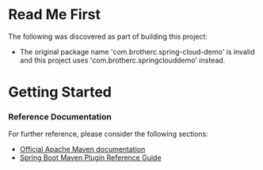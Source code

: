 # Read Me First
The following was discovered as part of building this project:

* The original package name 'com.brotherc.spring-cloud-demo' is invalid and this project uses 'com.brotherc.springclouddemo' instead.

# Getting Started

### Reference Documentation
For further reference, please consider the following sections:

* [Official Apache Maven documentation](https://maven.apache.org/guides/index.html)
* [Spring Boot Maven Plugin Reference Guide](https://docs.spring.io/spring-boot/docs/2.1.13.RELEASE/maven-plugin/)


